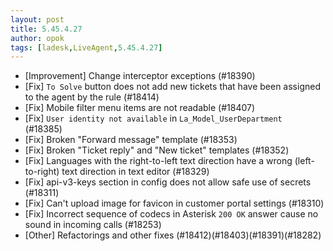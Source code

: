 ```yaml
---
layout: post
title: 5.45.4.27
author: opok
tags: [ladesk,LiveAgent,5.45.4.27]
---
```

- [Improvement] Change interceptor exceptions (#18390)
- [Fix] `To Solve` button does not add new tickets that have been assigned to the agent by the rule (#18414)
- [Fix] Mobile filter menu items are not readable (#18407)
- [Fix] `User identity not available` in `La_Model_UserDepartment ` (#18385)
- [Fix] Broken "Forward message" template (#18353)
- [Fix] Broken "Ticket reply" and "New ticket" templates (#18352)
- [Fix] Languages with the right-to-left text direction have a wrong (left-to-right) text direction in text editor (#18329)
- [Fix] api-v3-keys section in config does not allow safe use of secrets (#18311)
- [Fix] Can't upload image for favicon in customer portal settings (#18310)
- [Fix] Incorrect sequence of codecs in Asterisk `200 OK` answer cause no sound in incoming calls (#18253)
- [Other] Refactorings and other fixes (#18412)(#18403)(#18391)(#18282)